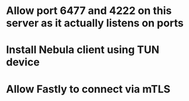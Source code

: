 # Allow port 6477 and 4222 on this server as it actually listens on ports

# Install Nebula client using TUN device

# Allow Fastly to connect via mTLS

